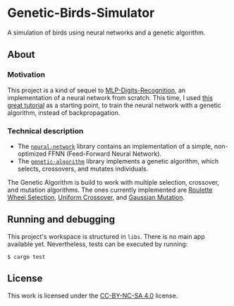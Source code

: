 # Genetic-Birds-Simulator
A simulation of birds using neural networks and a genetic algorithm.

## About
### Motivation
This project is a kind of sequel to [MLP-Digits-Recognition](), an implementation of a neural network from scratch. This time, I used [this great tutorial](https://pwy.io/posts/learning-to-fly-pt1/) as a starting point, to train the neural network with a genetic algorithm, instead of backpropagation.

### Technical description
- The [`neural-network`](libs/neural-network/src/lib.rs) library contains an implementation of a simple, non-optimized FFNN (Feed-Forward Neural Network).
- The [`genetic-algorithm`](libs/genetic-algorithm/src/lib.rs) library implements a genetic algorithm, which selects, crossovers, and mutates individuals.

The Genetic Algorithm is build to work with multiple selection, crossover, and mutation algorithms. The ones currently implemented are [Roulette Wheel Selection](https://en.wikipedia.org/wiki/Fitness_proportionate_selection), [Uniform Crossover](https://en.wikipedia.org/wiki/Crossover_(genetic_algorithm)), and [Gaussian Mutation](https://en.wikipedia.org/wiki/Gaussian_adaptation).


## Running and debugging
This project's workspace is structured in `libs`. There is no main app available yet. Nevertheless, tests can be executed by running:
```console
$ cargo test
```

## License
This work is licensed under the [CC-BY-NC-SA 4.0](https://creativecommons.org/licenses/by-nc-sa/4.0/) license.